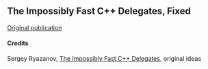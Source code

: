 ## The Impossibly Fast C++ Delegates, Fixed

[Original publication](https://www.codeproject.com/Articles/1170503/The-Impossibly-Fast-Cplusplus-Delegates-Fixed)

#### Credits

Sergey Ryazanov, [The Impossibly Fast C++ Delegates](https://www.codeproject.com/articles/11015/the-impossibly-fast-c-delegates), original ideas